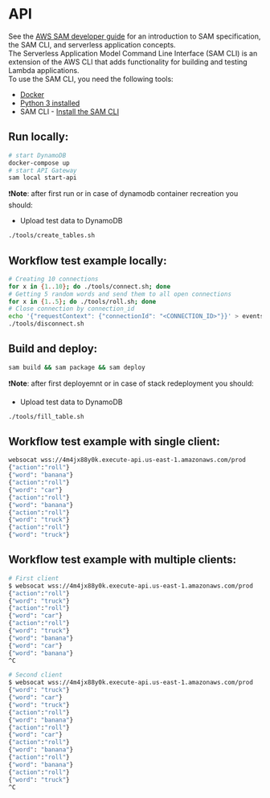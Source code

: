 # API
See the [AWS SAM developer guide](https://docs.aws.amazon.com/serverless-application-model/latest/developerguide/what-is-sam.html) for an introduction to SAM specification, the SAM CLI, and serverless application concepts.  
The Serverless Application Model Command Line Interface (SAM CLI) is an extension of the AWS CLI that adds functionality for building and testing Lambda applications.  
To use the SAM CLI, you need the following tools:
* [Docker](https://www.docker.com/products/docker-desktop)
* [Python 3 installed](https://www.python.org/downloads/)
* SAM CLI - [Install the SAM CLI](https://docs.aws.amazon.com/serverless-application-model/latest/developerguide/serverless-sam-cli-install.html)

## Run locally:

```bash
# start DynamoDB
docker-compose up
# start API Gateway
sam local start-api
```
❗️**Note**: after first run or in case of dynamodb container recreation you should:
* Upload test data to DynamoDB
```bash
./tools/create_tables.sh

```
## Workflow test example locally:
```bash
# Creating 10 connections
for x in {1..10}; do ./tools/connect.sh; done
# Getting 5 random words and send them to all open connections
for x in {1..5}; do ./tools/roll.sh; done
# Close connection by connection_id
echo '{"requestContext": {"connectionId": "<CONNECTION_ID>"}}' > events/disconnect.json
./tools/disconnect.sh
```

## Build and deploy:
```bash
sam build && sam package && sam deploy
```
❗️**Note**: after first deployemnt or in case of stack redeployment you should:
* Upload test data to DynamoDB
```bash
./tools/fill_table.sh

```
## Workflow test example with single client:
```bash
websocat wss://4m4jx88y0k.execute-api.us-east-1.amazonaws.com/prod
{"action":"roll"}
{"word": "banana"}
{"action":"roll"}
{"word": "car"}
{"action":"roll"}
{"word": "banana"}
{"action":"roll"}
{"word": "truck"}
{"action":"roll"}
{"word": "truck"}
```
## Workflow test example with multiple clients:
```bash
# First client
$ websocat wss://4m4jx88y0k.execute-api.us-east-1.amazonaws.com/prod
{"action":"roll"}
{"word": "truck"}
{"action":"roll"}
{"word": "car"}
{"action":"roll"}
{"word": "truck"}
{"word": "banana"}
{"word": "car"}
{"word": "banana"}
^C
```
```bash
# Second client
$ websocat wss://4m4jx88y0k.execute-api.us-east-1.amazonaws.com/prod
{"word": "truck"}
{"word": "car"}
{"word": "truck"}
{"action":"roll"}
{"word": "banana"}
{"action":"roll"}
{"word": "car"}
{"action":"roll"}
{"word": "banana"}
{"action":"roll"}
{"word": "banana"}
{"action":"roll"}
{"word": "truck"}
^C
```
